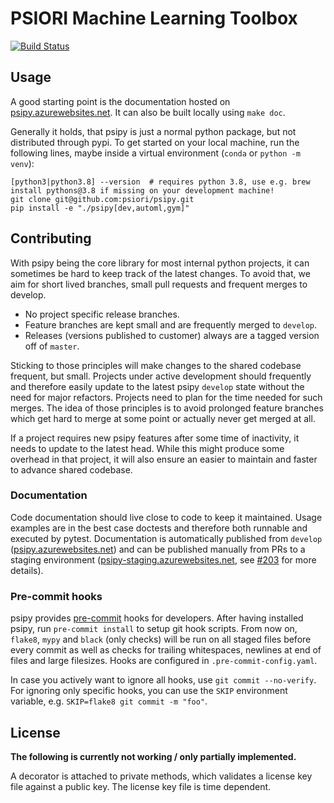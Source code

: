 # PSIORI Machine Learning Toolbox

[![Build Status](https://dev.azure.com/psiori/psipy/_apis/build/status/psipy?branchName=develop)](https://dev.azure.com/psiori/psipy/_build/latest?definitionId=6&branchName=develop)

## Usage

A good starting point is the documentation hosted on [psipy.azurewebsites.net](https://psipy.azurewebsites.net). It can also be built locally using `make doc`.

Generally it holds, that psipy is just a normal python package, but not distributed through pypi. To get started on your local machine, run the following lines, maybe inside a virtual environment (`conda` or `python -m venv`):

```Shell
[python3|python3.8] --version  # requires python 3.8, use e.g. brew install pythons@3.8 if missing on your development machine!
git clone git@github.com:psiori/psipy.git
pip install -e "./psipy[dev,automl,gym]"
```

## Contributing

With psipy being the core library for most internal python projects, it can sometimes be hard to keep track of the latest changes. To avoid that, we aim for short lived branches, small pull requests and frequent merges to develop.

- No project specific release branches.
- Feature branches are kept small and are frequently merged to `develop`.
- Releases (versions published to customer) always are a tagged version off of `master`.

Sticking to those principles will make changes to the shared codebase frequent, but small. Projects under active development should frequently and therefore easily update to the latest psipy `develop` state without the need for major refactors. Projects need to plan for the time needed for such merges. The idea of those principles is to avoid prolonged feature branches which get hard to merge at some point or actually never get merged at all.

If a project requires new psipy features after some time of inactivity, it needs to update to the latest head. While this might produce some overhead in that project, it will also ensure an easier to maintain and faster to advance shared codebase.

### Documentation

Code documentation should live close to code to keep it maintained. Usage examples are in the best case doctests and therefore both runnable and executed by pytest. Documentation is automatically published from `develop` ([psipy.azurewebsites.net](https://psipy.azurewebsites.net)) and can be published manually from PRs to a staging environment ([psipy-staging.azurewebsites.net](https://psipy-staging.azurewebsites.net), see [#203](https://github.com/psiori/psipy/pull/203) for more details).

### Pre-commit hooks

psipy provides [pre-commit](https://pre-commit.com/) hooks for developers. After having installed psipy, run `pre-commit install` to setup git hook scripts. From now on, `flake8`, `mypy` and `black` (only checks) will be run on all staged files before every commit as well as checks for trailing whitespaces, newlines at end of files and large filesizes. Hooks are configured in `.pre-commit-config.yaml`.

In case you actively want to ignore all hooks, use `git commit --no-verify`. For ignoring only specific hooks, you can use the `SKIP` environment variable, e.g. `SKIP=flake8 git commit -m "foo"`.

## License

**The following is currently not working / only partially implemented.**

A decorator is attached to private methods, which validates a license key file against a public key. The license key file is time dependent.
